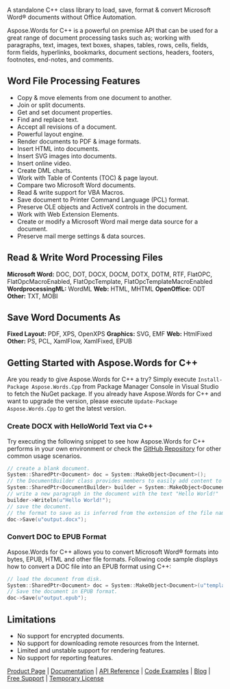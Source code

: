 A standalone C++ class library to load, save, format & convert Microsoft Word® documents without Office Automation.

Aspose.Words for C++ is a powerful on premise API that can be used for a great range of document processing tasks such as; working with paragraphs, text, images, text boxes, shapes, tables, rows, cells, fields, form fields, hyperlinks, bookmarks, document sections, headers, footers, footnotes, end-notes, and comments.

## Word File Processing Features
- Copy & move elements from one document to another.
- Join or split documents.
- Get and set document properties.
- Find and replace text.
- Accept all revisions of a document.
- Powerful layout engine.
- Render documents to PDF & image formats.
- Insert HTML into documents.
- Insert SVG images into documents.
- Insert online video.
- Create DML charts.
- Work with Table of Contents (TOC) & page layout.
- Compare two Microsoft Word documents.
- Read & write support for VBA Macros.
- Save document to Printer Command Language (PCL) format.
- Preserve OLE objects and ActiveX controls in the document.
- Work with Web Extension Elements.
- Create or modify a Microsoft Word mail merge data source for a document.
- Preserve mail merge settings & data sources.


## Read & Write Word Processing Files
**Microsoft Word:** DOC, DOT, DOCX, DOCM, DOTX, DOTM, RTF, FlatOPC, FlatOpcMacroEnabled, FlatOpcTemplate, FlatOpcTemplateMacroEnabled
**WordprocessingML:** WordML
**Web:** HTML, MHTML
**OpenOffice:** ODT
**Other:** TXT, MOBI

## Save Word Documents As
**Fixed Layout:** PDF, XPS, OpenXPS
**Graphics:** SVG, EMF
**Web:** HtmlFixed
**Other:** PS, PCL, XamlFlow, XamlFixed, EPUB

## Getting Started with Aspose.Words for C++
Are you ready to give Aspose.Words for C++ a try? Simply execute `Install-Package Aspose.Words.Cpp` from Package Manager Console in Visual Studio to fetch the NuGet package. If you already have Aspose.Words for C++ and want to upgrade the version, please execute `Update-Package Aspose.Words.Cpp` to get the latest version.

### Create DOCX with HelloWorld Text via C++
Try executing the following snippet to see how Aspose.Words for C++ performs in your own environment or check the [GitHub Repository](https://github.com/aspose-words/Aspose.Words-for-C) for other common usage scenarios. 

```c++
// create a blank document.
System::SharedPtr<Document> doc = System::MakeObject<Document>();
// the DocumentBuilder class provides members to easily add content to a document.
System::SharedPtr<DocumentBuilder> builder = System::MakeObject<DocumentBuilder>(doc);
// write a new paragraph in the document with the text "Hello World!"
builder->Writeln(u"Hello World!");
// save the document. 
// the format to save as is inferred from the extension of the file name.
doc->Save(u"output.docx");
```

### Convert DOC to EPUB Format
Aspose.Words for C++ allows you to convert Microsoft Word® formats into bytes, EPUB, HTML and other file formats. Following code sample displays how to convert a DOC file into an EPUB format using C++:

```c++
// load the document from disk.
System::SharedPtr<Document> doc = System::MakeObject<Document>(u"template.doc");
// Save the document in EPUB format.
doc->Save(u"output.epub"); 
```

## Limitations
- No support for encrypted documents.
- No support for downloading remote resources from the Internet.
- Limited and unstable support for rendering features.
- No support for reporting features.

[Product Page](https://products.aspose.com/words/cpp) | [Documentation](https://docs.aspose.com/display/wordscpp/Home) | [API Reference](https://apireference.aspose.com/cpp/words) | [Code Examples](https://github.com/aspose-words/Aspose.Words-for-C) | [Blog](https://blog.aspose.com/category/words/) | [Free Support](https://forum.aspose.com/c/words) |  [Temporary License](https://purchase.aspose.com/temporary-license)